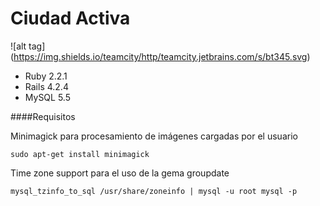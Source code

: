 # Ciudad Activa 
![alt tag] (https://img.shields.io/teamcity/http/teamcity.jetbrains.com/s/bt345.svg)

* Ruby 2.2.1
* Rails 4.2.4
* MySQL 5.5




####Requisitos

Minimagick para procesamiento de imágenes cargadas por el usuario
	
	sudo apt-get install minimagick

Time zone support para el uso de la gema groupdate
	
	mysql_tzinfo_to_sql /usr/share/zoneinfo | mysql -u root mysql -p